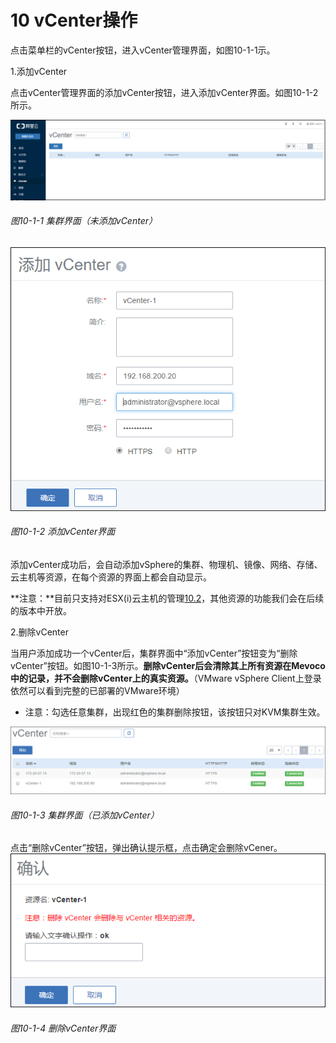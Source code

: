 # 10 vCenter操作

点击菜单栏的vCenter按钮，进入vCenter管理界面，如图10-1-1示。


1.添加vCenter

点击vCenter管理界面的添加vCenter按钮，进入添加vCenter界面。如图10-1-2所示。


![png](../images/10-1-1.png "图10-1-1未添加vCenter集群界面")

###### 图10-1-1 集群界面（未添加vCenter）


![png](../images/10-1-2.png "图10-1-2集群结构图")

###### 图10-1-2 添加vCenter界面

添加vCenter成功后，会自动添加vSphere的集群、物理机、镜像、网络、存储、云主机等资源，在每个资源的界面上都会自动显示。

**注意：**目前只支持对ESX(i)云主机的管理[10.2](/vCenter/ESX-vm.md)，其他资源的功能我们会在后续的版本中开放。

2.删除vCenter

当用户添加成功一个vCenter后，集群界面中“添加vCenter”按钮变为“删除vCenter”按钮。如图10-1-3所示。**删除vCenter后会清除其上所有资源在Mevoco中的记录，并不会删除vCenter上的真实资源。**（VMware vSphere Client上登录依然可以看到完整的已部署的VMware环境）

* 注意：勾选任意集群，出现红色的集群删除按钮，该按钮只对KVM集群生效。

![png](../images/10-1-3.png "图10-1-3 已添加vCenter集群界面")

###### 图10-1-3 集群界面（已添加vCenter）

点击“删除vCenter”按钮，弹出确认提示框，点击确定会删除vCener。
![png](../images/10-1-4.png "图10-1-4删除vCenter界面")

###### 图10-1-4 删除vCenter界面
